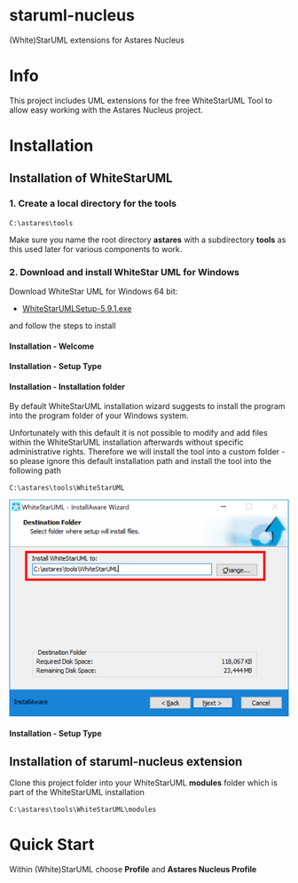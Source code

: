 # staruml-nucleus
(White)StarUML extensions for Astares Nucleus

# Info

This project includes UML extensions for the free WhiteStarUML Tool to allow easy working with the Astares Nucleus project. 

# Installation

## Installation of WhiteStarUML

### 1. Create a local directory for the tools

```
C:\astares\tools
```

Make sure you name the root directory **astares** with a subdirectory **tools** as this used later for various components to work.

### 2. Download and install WhiteStar UML for Windows

Download WhiteStar UML for Windows 64 bit:

- [WhiteStarUMLSetup-5.9.1.exe](https://sourceforge.net/projects/whitestaruml/files/WhiteStarUMLSetup-5.9.1.exe/download)

and follow the steps to install

#### Installation - Welcome

#### Installation - Setup Type

#### Installation - Installation folder

By default WhiteStarUML installation wizard suggests to install the program into the program folder of your Windows system. 



Unfortunately with this default it is not possible to modify and add files within the WhiteStarUML installation afterwards without specific administrative rights. Therefore we will install the tool into a custom folder - so please ignore this default installation path and install the tool into the following path

```
C:\astares\tools\WhiteStarUML
```

![alt text](images/install_whitestart004a.png "Custom Installation Folder")

#### Installation - Setup Type


## Installation of staruml-nucleus extension

Clone this project folder into your WhiteStarUML **modules** folder which is part of the WhiteStarUML installation

```
C:\astares\tools\WhiteStarUML\modules
```

# Quick Start

Within (White)StarUML choose **Profile** and **Astares Nucleus Profile** 
